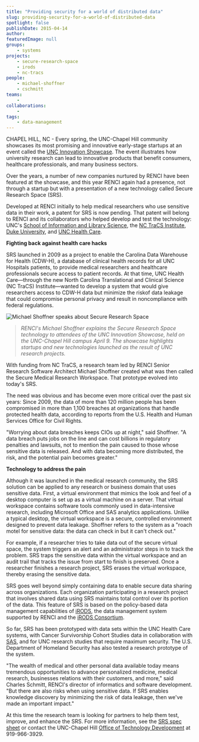 ```yaml
---
title: "Providing security for a world of distributed data"
slug: providing-security-for-a-world-of-distributed-data
spotlight: false
publishDate: 2015-04-14
author: 
featuredImage: null
groups:
    - systems
projects:
    - secure-research-space
    - irods
    - nc-tracs
people:
    - michael-shoffner
    - cschmitt
teams: 
    - 
collaborations:
    - 
tags:
    - data-management
---
```

CHAPEL HILL, NC - Every spring, the UNC-Chapel Hill community showcases its most promising and innovative early-stage startups at an event called the [UNC Innovation Showcase](http://innovate.unc.edu/event/unc-innovation-showcase-2/#.VSgj-RPF_LG). The event illustrates how university research can lead to innovative products that benefit consumers, healthcare professionals, and many business sectors.

Over the years, a number of new companies nurtured by RENCI have been featured at the showcase, and this year RENCI again had a presence, not through a startup but with a presentation of a new technology called Secure Research Space (SRS).

Developed at RENCI initially to help medical researchers who use sensitive data in their work, a patent for SRS is now pending. That patent will belong to RENCI and its collaborators who helped develop and test the technology: UNC's [School of Information and Library Science](http://sils.unc.edu/), the [NC TraCS Institute](http://tracs.unc.edu/), [Duke University](http://www.duke.edu/), and [UNC Health Care](https://www.unchealthcare.org/site). 

**Fighting back against health care hacks**

SRS launched in 2009 as a project to enable the Carolina Data Warehouse for Health (CDW-H), a database of clinical health records for all UNC Hospitals patients, to provide medical researchers and healthcare professionals secure access to patient records. At that time, UNC Health Care—through the new North Carolina Translational and Clinical Science (NC TraCS) Institute—wanted to develop a system that would give researchers access to CDW-H data but minimize the riskof data leakage that could compromise personal privacy and result in noncompliance with federal regulations. 

![Michael Shoffner speaks about Secure Research Space](https://renci.org/wp-content/uploads/2015/04/Shoffner2-300x200.jpg "Michael Shoffner speaks about SRS")
>*RENCI's Michael Shoffner explains the Secure Research Space technology to attendees of the UNC Innovation Showcase, held on the UNC-Chapel Hill campus April 9. The showcase highlights startups and new technologies launched as the result of UNC research projects.*

With funding from NC TraCS, a research team led by RENCI Senior Research Software Architect Michael Shoffner created what was then called the Secure Medical Research Workspace. That prototype evolved into today's SRS.

The need was obvious and has become even more critical over the past six years: Since 2009, the data of more than 120 million people has been compromised in more than 1,100 breaches at organizations that handle protected health data, according to reports from the U.S. Health and Human Services Office for Civil Rights.

"Worrying about data breaches keeps CIOs up at night," said Shoffner. "A data breach puts jobs on the line and can cost billions in regulatory penalties and lawsuits, not to mention the pain caused to those whose sensitive data is released. And with data becoming more distributed, the risk, and the potential pain becomes greater."

**Technology to address the pain**

Although it was launched in the medical research community, the SRS solution can be applied to any research or business domain that uses sensitive data. First, a virtual environment that mimics the look and feel of a desktop computer is set up as a virtual machine on a server. That virtual workspace contains software tools commonly used in data-intensive research, including Microsoft Office and SAS analytics applications. Unlike a typical desktop, the virtual workspace is a secure, controlled environment designed to prevent data leakage. Shoffner refers to the system as a "roach motel for sensitive data: the data can check in but it can't check out."

For example, if a researcher tries to take data out of the secure virtual space, the system triggers an alert and an administrator steps in to track the problem. SRS traps the sensitive data within the virtual workspace and an audit trail that tracks the issue from start to finish is preserved. Once a researcher finishes a research project, SRS erases the virtual workspace, thereby erasing the sensitive data.

SRS goes well beyond simply containing data to enable secure data sharing across organizations. Each organization participating in a research project that involves shared data using SRS maintains total control over its portion of the data. This feature of SRS is based on the policy-based data management capabilities of [iRODS](http://www.irods.org), the data management system supported by RENCI and the [iRODS Consortium](http://irods.org/consortium/). 

So far, SRS has been prototyped with data sets within the UNC Health Care systems, with Cancer Survivorship Cohort Studies data in collaboration with [SAS](http://www.sas.com/en_us/home.html), and for UNC research studies that require maximum security. The U.S. Department of Homeland Security has also tested a research prototype of the system.

"The wealth of medical and other personal data available today means tremendous opportunities to advance personalized medicine, medical research, businesses relations with their customers, and more," said Charles Schmitt, RENCI's director of informatics and software development. "But there are also risks when using sensitive data. If SRS enables knowledge discovery by minimizing the risk of data leakage, then we've made an important impact."

At this time the research team is looking for partners to help them test, improve, and enhance the SRS. For more information, see the [SRS spec sheet](https://renci.org/wp-content/uploads/2015/04/12-0096-Marketing-Doc-022514-1.pdf) or contact the UNC-Chapel Hill [Office of Technology Development](http://research.unc.edu/otd/) at 919-966-3929.
